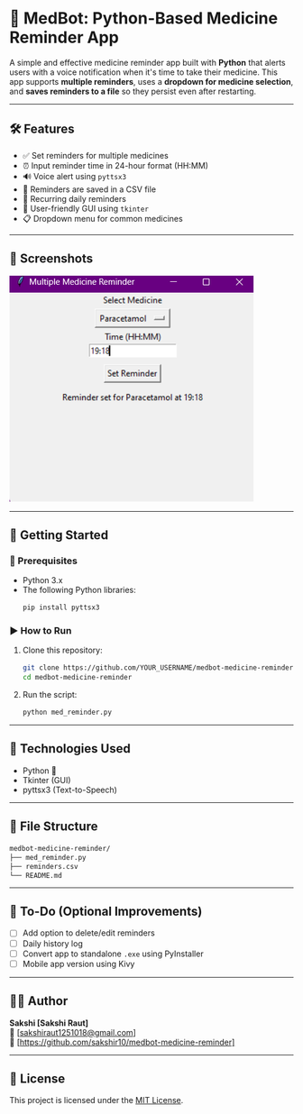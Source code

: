 # 💊 MedBot: Python-Based Medicine Reminder App

A simple and effective medicine reminder app built with **Python** that alerts users with a voice notification when it's time to take their medicine. This app supports **multiple reminders**, uses a **dropdown for medicine selection**, and **saves reminders to a file** so they persist even after restarting.

---

## 🛠️ Features

- ✅ Set reminders for multiple medicines
- ⏰ Input reminder time in 24-hour format (HH:MM)
- 🔊 Voice alert using `pyttsx3`
- 💾 Reminders are saved in a CSV file
- 🔁 Recurring daily reminders
- 🧭 User-friendly GUI using `tkinter`
- 📋 Dropdown menu for common medicines

---

## 📸 Screenshots

![App Screenshot](appscreenshot.png)

---

## 🚀 Getting Started

### 🔧 Prerequisites

- Python 3.x
- The following Python libraries:
  ```bash
  pip install pyttsx3
  ```

### ▶️ How to Run

1. Clone this repository:

   ```bash
   git clone https://github.com/YOUR_USERNAME/medbot-medicine-reminder.git
   cd medbot-medicine-reminder
   ```

2. Run the script:
   ```bash
   python med_reminder.py
   ```

---

## 🧠 Technologies Used

- Python 🐍
- Tkinter (GUI)
- pyttsx3 (Text-to-Speech)

---

## 📁 File Structure

```
medbot-medicine-reminder/
├── med_reminder.py
├── reminders.csv
└── README.md
```

---

## 📌 To-Do (Optional Improvements)

- [ ] Add option to delete/edit reminders
- [ ] Daily history log
- [ ] Convert app to standalone `.exe` using PyInstaller
- [ ] Mobile app version using Kivy

---

## 👩‍💻 Author

**Sakshi [Sakshi Raut]**  
📧 [sakshiraut1251018@gmail.com]  
🔗 [https://github.com/sakshir10/medbot-medicine-reminder]

---

## 📄 License

This project is licensed under the [MIT License](LICENSE).
